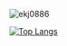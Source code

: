 <p align="left"> <img src="https://komarev.com/ghpvc/?username=ekj0886&label=Profile%20views&color=0e75b6&style=flat" alt="ekj0886" /> </p>

<p align="left">
</p>

[![Top Langs](https://github-readme-stats.vercel.app/api/top-langs/?username=ekj0886&langs_count=10&layout=compact)](https://github.com/anuraghazra/github-readme-stats)
